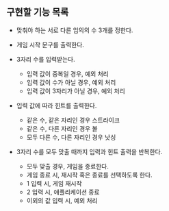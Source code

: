 ## 구현할 기능 목록

* 맞춰야 하는 서로 다른 임의의 수 3개를 정한다.

* 게임 시작 문구를 출력한다.

* 3자리 수를 입력받는다.
  * 입력 값이 중복일 경우, 예외 처리
  * 입력 값이 수가 아닐 경우, 예외 처리
  * 입력 값이 3자리가 아닐 경우, 예외 처리

* 입력 값에 따라 힌트를 출력한다.
  * 같은 수, 같은 자리인 경우 스트라이크
  * 같은 수, 다른 자리인 경우 볼
  * 모두 다른 수, 다른 자리인 경우 낫싱

* 3자리 수를 모두 맞출 때까지 입력과 힌트 출력을 반복한다.
  * 모두 맞출 경우, 게임을 종료한다.
  * 게임 종료 시, 재시작 혹은 종료를 선택하도록 한다.
  * 1 입력 시, 게임 재시작
  * 2 입력 시, 애플리케이션 종료
  * 이외의 값 입력 시, 예외 처리




